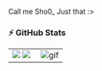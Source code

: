 Call me Sho0_
Just that :>

### :zap: GitHub Stats

<table>
<tr>
  <td width="48%">
    <img src="https://github-readme-stats.vercel.app/api?username=RC-Sho0&show_icons=true&hide=contribs,issues&hide_border=true" />
    <img src="https://github-readme-stats.vercel.app/api/top-langs/?username=RC-Sho0&layout=compact&show_icons=true&hide_border=true" />
  </td>
  <td width="52%"><img alt="gif" align="right" src="https://pin.it/1EXaqwZ"/></td>
</tr>
<table>
